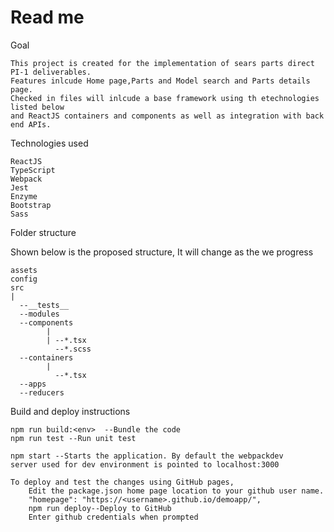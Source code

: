 # Read me

Goal

	This project is created for the implementation of sears parts direct PI-1 deliverables.
	Features inlcude Home page,Parts and Model search and Parts details page.
	Checked in files will inlcude a base framework using th etechnologies listed below
	and ReactJS containers and components as well as integration with back end APIs.

Technologies used	

	ReactJS
	TypeScript
	Webpack
	Jest
	Enzyme
	Bootstrap
	Sass

Folder structure

Shown below is the proposed structure, It will change as the we progress
	
	assets
	config
	src
	|
	  --__tests__
	  --modules
	  --components
			|
			| --*.tsx
			  --*.scss				
	  --containers
			| 
			  --*.tsx	
	  --apps
	  --reducers
		
	
Build and deploy instructions

 	npm run build:<env>  --Bundle the code
	npm run test --Run unit test 
		
	npm start --Starts the application. By default the webpackdev 
	server used for dev environment is pointed to localhost:3000
	
	To deploy and test the changes using GitHub pages,
		Edit the package.json home page location to your github user name.
		"homepage": "https://<username>.github.io/demoapp/",
		npm run deploy--Deploy to GitHub
		Enter github credentials when prompted
		
